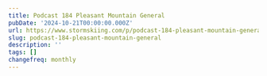 ```yaml
---
title: Podcast 184 Pleasant Mountain General
pubDate: '2024-10-21T00:00:00.000Z'
url: https://www.stormskiing.com/p/podcast-184-pleasant-mountain-general
slug: podcast-184-pleasant-mountain-general
description: ''
tags: []
changefreq: monthly
---
```


<!-- Add post content below -->
